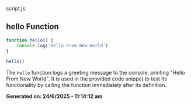 script.js

## hello Function
```javascript
function hello() {
    console.log('Hello From New World')
}

hello()
```
The `hello` function logs a greeting message to the console, printing "Hello From New World". It is used in the provided code snippet to test its functionality by calling the function immediately after its definition.

**Generated on: 24/6/2025 - 11:14:12 am**
